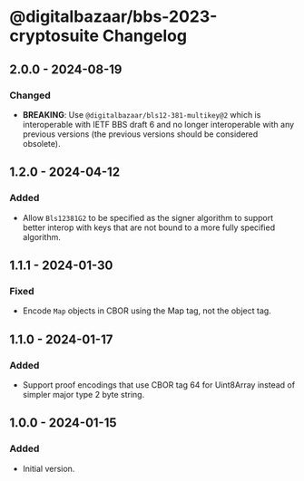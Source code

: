 # @digitalbazaar/bbs-2023-cryptosuite Changelog

## 2.0.0 - 2024-08-19

### Changed
- **BREAKING**: Use `@digitalbazaar/bls12-381-multikey@2` which is
  interoperable with IETF BBS draft 6 and no longer interoperable with
  any previous versions (the previous versions should be considered
  obsolete).

## 1.2.0 - 2024-04-12

### Added
- Allow `Bls12381G2` to be specified as the signer algorithm to
  support better interop with keys that are not bound to a more
  fully specified algorithm.

## 1.1.1 - 2024-01-30

### Fixed 
- Encode `Map` objects in CBOR using the Map tag, not the object tag.

## 1.1.0 - 2024-01-17

### Added
- Support proof encodings that use CBOR tag 64 for Uint8Array instead
  of simpler major type 2 byte string.

## 1.0.0 - 2024-01-15

### Added
- Initial version.
